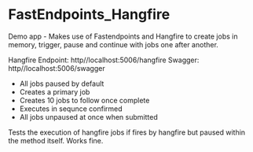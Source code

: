 # FastEndpoints_Hangfire
Demo app - Makes use of Fastendpoints and Hangfire to create jobs in memory, trigger, pause and continue with jobs one after another. 

Hangfire Endpoint: http//localhost:5006/hangfire
Swagger: http//localhost:5006/swagger

- All jobs paused by default
- Creates a primary job
- Creates 10 jobs to follow once complete
- Executes in sequnce confirmed
- All jobs unpaused at once when submitted

Tests the execution of hangfire jobs if fires by hangfire but paused within the method itself. Works fine.
